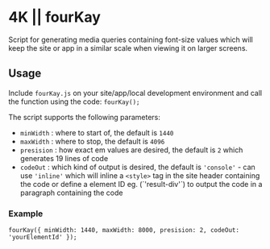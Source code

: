 # 4K || fourKay

Script for generating media queries containing font-size values which will keep the site or app in a similar scale when viewing it on larger screens.


## Usage

Include `fourKay.js` on your site/app/local development environment and call the function using the code:
`fourKay();`

The script supports the following parameters:
* `minWidth` : where to start of, the default is `1440`
* `maxWidth` : where to stop, the default is `4096`
* `presision` : how exact em values are desired, the default is `2` which generates 19 lines of code
* `codeOut` : which kind of output is desired, the default is `'console'` - can use `'inline'` which will inline a `<style>` tag in the site header containing the code or define a element ID eg. (´'result-div'´) to output the code in a paragraph containing the code

### Example
`fourKay({
  minWidth: 1440,
  maxWidth: 8000,
  presision: 2,
  codeOut: 'yourElementId'
});`




